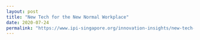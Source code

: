 ```yaml
---
layout: post
title: "New Tech for the New Normal Workplace"
date: 2020-07-24
permalink: "https://www.ipi-singapore.org/innovation-insights/new-tech-new-normal-workplace"
---
```

